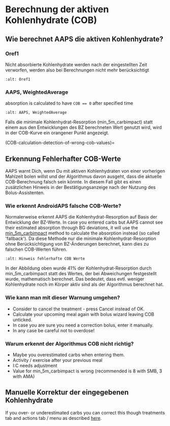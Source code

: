 # Berechnung der aktiven Kohlenhydrate (COB)

## Wie berechnet AAPS die aktiven Kohlenhydrate?

### Oref1

Nicht absorbierte Kohlenhydrate werden nach der eingestellten Zeit verworfen, werden also bei Berechnungen nicht mehr berücksichtigt

```{image} ../images/cob_oref0_orange_II.png
:alt: Oref1
```

### AAPS, WeightedAverage

absorption is calculated to have `COB == 0` after specified time

```{image} ../images/cob_aaps2_orange_II.png
:alt: AAPS, WeightedAverage
```

Falls die minimale Kohlenhydrat-Resorption (min_5m_carbimpact) statt einem aus den Entwicklungen des BZ berechneten Wert genutzt wird, wird in der COB-Kurve ein orangener Punkt angezeigt.

(COB-calculation-detection-of-wrong-cob-values)=
## Erkennung Fehlerhafter COB-Werte

AAPS warnt Dich, wenn Du mit aktiven Kohlenhydraten von einer vorherigen Mahlzeit bolen willst und der Algorithmus davon ausgeht, dass die aktuelle COB-Berechnung falsch sein könnte. In diesem Fall gibt es einen zusätzlichen Hinweis in der Bestätigungsanzeige nach der Nutzung des Bolus-Assistenten.

### Wie erkennt AndroidAPS falsche COB-Werte?

Normalerweise erkennt AAPS die Kohlenhydrat-Resorption auf Basis der Entwicklung der BZ-Werte. In case you entered carbs but AAPS cannot see their estimated absorption through BG deviations, it will use the [min_5m_carbimpact](../Configuration/Config-Builder.md?highlight=min_5m_carbimpact#absorption-settings) method to calculate the absorption instead (so called 'fallback'). Da diese Methode nur die minimale Kohlenhydrat-Resorption ohne Berücksichtigung von BZ-Änderungen berechnet, kann dies zu falschen COB-Werten führen.

```{image} ../images/Calculator_SlowCarbAbsorption.png
:alt: Hinweis fehlerhafte COB Werte
```

In der Abbildung oben wurde 41% der Kohlenhydrat-Resorption durch min_5m_carbimpact statt des Wertes, der bei Abweichungen festgestellt wurde, mathematisch berechnet.  Das bedeutet, dass evtl. weniger Kohlenhydrate noch im Körper aktiv sind als der Algorithmus berechnet hat.

### Wie kann man mit dieser Warnung umgehen?

- Consider to cancel the treatment - press Cancel instead of OK.
- Calculate your upcoming meal again with bolus wizard leaving COB unticked.
- In case you are sure you need a correction bolus, enter it manually.
- In any case be careful not to overdose!

### Warum erkennt der Algorithmus COB nicht richtig?

- Maybe you overestimated carbs when entering them.
- Activity / exercise after your previous meal
- I:C needs adjustment
- Value for min_5m_carbimpact is wrong (recommended is 8 with SMB, 3 with AMA)

## Manuelle Korrektur der eingegebenen Kohlenhydrate

If you over- or underestimated carbs you can correct this though treatments tab and actions tab / menu as described [here](Screenshots-carb-correction).
